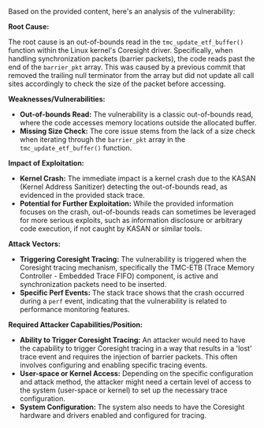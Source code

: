 Based on the provided content, here's an analysis of the vulnerability:

**Root Cause:**

The root cause is an out-of-bounds read in the `tmc_update_etf_buffer()` function within the Linux kernel's Coresight driver. Specifically, when handling synchronization packets (barrier packets), the code reads past the end of the `barrier_pkt` array. This was caused by a previous commit that removed the trailing null terminator from the array but did not update all call sites accordingly to check the size of the packet before accessing.

**Weaknesses/Vulnerabilities:**

- **Out-of-bounds Read:** The vulnerability is a classic out-of-bounds read, where the code accesses memory locations outside the allocated buffer.
- **Missing Size Check:** The core issue stems from the lack of a size check when iterating through the `barrier_pkt` array in the `tmc_update_etf_buffer()` function.

**Impact of Exploitation:**

- **Kernel Crash:** The immediate impact is a kernel crash due to the KASAN (Kernel Address Sanitizer) detecting the out-of-bounds read, as evidenced in the provided stack trace.
- **Potential for Further Exploitation:** While the provided information focuses on the crash, out-of-bounds reads can sometimes be leveraged for more serious exploits, such as information disclosure or arbitrary code execution, if not caught by KASAN or similar tools.

**Attack Vectors:**

- **Triggering Coresight Tracing:** The vulnerability is triggered when the Coresight tracing mechanism, specifically the TMC-ETB (Trace Memory Controller - Embedded Trace FIFO) component, is active and synchronization packets need to be inserted.
- **Specific Perf Events:** The stack trace shows that the crash occurred during a `perf` event, indicating that the vulnerability is related to performance monitoring features.

**Required Attacker Capabilities/Position:**

- **Ability to Trigger Coresight Tracing:** An attacker would need to have the capability to trigger Coresight tracing in a way that results in a 'lost' trace event and requires the injection of barrier packets. This often involves configuring and enabling specific tracing events.
- **User-space or Kernel Access:** Depending on the specific configuration and attack method, the attacker might need a certain level of access to the system (user-space or kernel) to set up the necessary trace configuration.
- **System Configuration:** The system also needs to have the Coresight hardware and drivers enabled and configured for tracing.